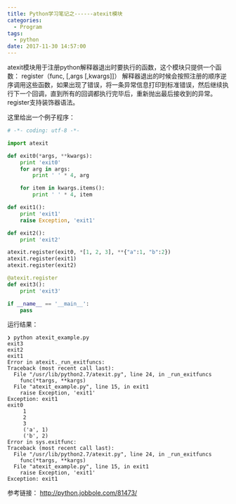 ```yaml
---
title: Python学习笔记之------atexit模块
categories:
  - Program
tags:
  - python
date: 2017-11-30 14:57:00
---
```


atexit模块用于注册python解释器退出时要执行的函数，这个模块只提供一个函数：
register（func, [,args [,kwargs]]）
解释器退出的时候会按照注册的顺序逆序调用这些函数，如果出现了错误，将一条异常信息打印到标准错误，然后继续执行下一个回调，直到所有的回调都执行完毕后，重新抛出最后接收到的异常。register支持装饰器语法。
<!--more-->
这里给出一个例子程序：
```python
# -*- coding: utf-8 -*-

import atexit

def exit0(*args, **kwargs):
    print 'exit0'
    for arg in args:
        print ' ' * 4, arg

    for item in kwargs.items():
        print ' ' * 4, item

def exit1():
    print 'exit1'
    raise Exception, 'exit1'

def exit2():
    print 'exit2'

atexit.register(exit0, *[1, 2, 3], **{"a":1, "b":2})
atexit.register(exit1)
atexit.register(exit2)

@atexit.register
def exit3():
    print 'exit3'

if __name__ == '__main__':
    pass
```
运行结果：
```shell
❯ python atexit_example.py 
exit3
exit2
exit1
Error in atexit._run_exitfuncs:
Traceback (most recent call last):
  File "/usr/lib/python2.7/atexit.py", line 24, in _run_exitfuncs
    func(*targs, **kargs)
  File "atexit_example.py", line 15, in exit1
    raise Exception, 'exit1'
Exception: exit1
exit0
     1
     2
     3
     ('a', 1)
     ('b', 2)
Error in sys.exitfunc:
Traceback (most recent call last):
  File "/usr/lib/python2.7/atexit.py", line 24, in _run_exitfuncs
    func(*targs, **kargs)
  File "atexit_example.py", line 15, in exit1
    raise Exception, 'exit1'
Exception: exit1

```
参考链接：
http://python.jobbole.com/81473/